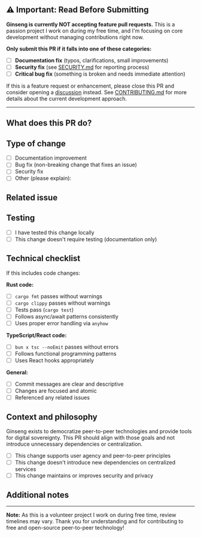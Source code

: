 ## ⚠️ Important: Read Before Submitting

**Ginseng is currently NOT accepting feature pull requests.** This is a passion project I work on during my free time, and I'm focusing on core development without managing contributions right now.

**Only submit this PR if it falls into one of these categories:**
- [ ] **Documentation fix** (typos, clarifications, small improvements)
- [ ] **Security fix** (see [SECURITY.md](../SECURITY.md) for reporting process)
- [ ] **Critical bug fix** (something is broken and needs immediate attention)

If this is a feature request or enhancement, please close this PR and consider opening a [discussion](https://github.com/alDuncanson/ginseng/discussions) instead. See [CONTRIBUTING.md](../CONTRIBUTING.md) for more details about the current development approach.

---

## What does this PR do?

<!-- Briefly describe what this pull request changes -->

## Type of change

- [ ] Documentation improvement
- [ ] Bug fix (non-breaking change that fixes an issue)
- [ ] Security fix
- [ ] Other (please explain):

## Related issue

<!-- If this fixes an issue, reference it here with "Fixes #123" -->

## Testing

<!-- Describe how you tested these changes -->

- [ ] I have tested this change locally
- [ ] This change doesn't require testing (documentation only)

## Technical checklist

If this includes code changes:

**Rust code:**
- [ ] `cargo fmt` passes without warnings
- [ ] `cargo clippy` passes without warnings  
- [ ] Tests pass (`cargo test`)
- [ ] Follows async/await patterns consistently
- [ ] Uses proper error handling via `anyhow`

**TypeScript/React code:**
- [ ] `bun x tsc --noEmit` passes without errors
- [ ] Follows functional programming patterns
- [ ] Uses React hooks appropriately

**General:**
- [ ] Commit messages are clear and descriptive
- [ ] Changes are focused and atomic
- [ ] Referenced any related issues

## Context and philosophy

Ginseng exists to democratize peer-to-peer technologies and provide tools for digital sovereignty. This PR should align with those goals and not introduce unnecessary dependencies or centralization.

- [ ] This change supports user agency and peer-to-peer principles
- [ ] This change doesn't introduce new dependencies on centralized services
- [ ] This change maintains or improves security and privacy

## Additional notes

<!-- Any other context, concerns, or considerations for this PR -->

---

**Note:** As this is a volunteer project I work on during free time, review timelines may vary. Thank you for understanding and for contributing to free and open-source peer-to-peer technology!